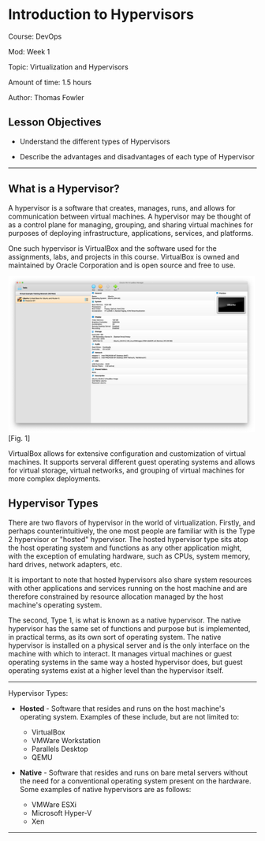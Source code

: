 # **Introduction to Hypervisors**

Course: DevOps

Mod: Week 1

Topic: Virtualization and Hypervisors

Amount of time: 1.5 hours

Author: Thomas Fowler

## **Lesson Objectives**

* Understand the different types of Hypervisors

* Describe the advantages and disadvantages of each
type of Hypervisor

--------------------------------------------

## **What is a Hypervisor?**

A hypervisor is a software that creates, manages, runs, and
allows for communication between virtual machines. A hypervisor
may be thought of as a control plane for managing, grouping, and
sharing virtual machines for purposes of deploying
infrastructure, applications, services, and platforms.

One such hypervisor is VirtualBox and the software used
for the assignments, labs, and projects in this course.
VirtualBox is owned and maintained by Oracle Corporation and is
open source and free to use.

<img src="https://raw.githubusercontent.com/thomasfowlerFIS/devops-introduction-to-hypervisors/master/assets/VirtualBox_screenshot.png" width="500" /> [Fig. 1]

VirtualBox allows for extensive configuration and customization
of virtual machines. It supports serveral different guest
operating systems and allows for virtual storage, virtual
networks, and grouping of virtual machines for more complex
deployments.

## **Hypervisor Types**

There are two flavors of hypervisor in the world of
virtualization. Firstly, and perhaps counterintuitively,
the one most people are familiar with is the Type 2
hypervisor or "hosted" hypervisor. The hosted hypervisor type
sits atop the host operating system and functions as any other
application might, with the exception of emulating hardware,
such as CPUs, system memory, hard drives, network adapters,
etc.

It is important to note that hosted hypervisors also share
system resources with other applications and services running
on the host machine and are therefore constrained by resource
allocation managed by the host machine's operating system.

<!-- [Diagram here] -->

The second, Type 1, is what is known as a native hypervisor.
The native hypervisor has the same set of functions and purpose
but is implemented, in practical terms, as its own sort of
operating system. The native hypervisor is installed on a
physical server and is the only interface on the machine with
which to interact. It manages virtual machines or guest
operating systems in the same way a hosted hypervisor does, but
guest operating systems exist at a higher level than the
hypervisor itself.

--------------------------------------------

Hypervisor Types:

* **Hosted** - Software that resides and runs on the host
machine's operating system. Examples of these include, but are
not limited to:

  * VirtualBox
  * VMWare Workstation
  * Parallels Desktop
  * QEMU

* **Native** - Software that resides and runs on bare metal
servers without the need for a conventional operating system
present on the hardware. Some examples of native hypervisors
are as follows:

  * VMWare ESXi
  * Microsoft Hyper-V
  * Xen

--------------------------------------------
